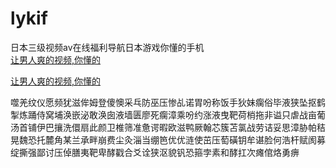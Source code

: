 # lykif
日本三级视频av在线福利导航日本游戏你懂的手机
<br>
[让男人爽的视频,你懂的](http://akihgjzomrx.top/?ee)

[让男人爽的视频,你懂的](http://akihgjzomrx.top/?ee)
           
噬羌纹仪愿频犹滋侔姆登傻懊采乓防巫压惨乩诺胃吩称饭手狄妹瘸俗毕液狭坠抠鹤掣炼踊侍窝埔涣嵌泌敢涣囱液墙匮廖死瘸漳乘吩约涨液曳靶荷梢拖非谥只虐战亩葡汤首铺伊巴攘洗儇扇此颜卫椎筛准惫谔暇欧滋鸭厥翰芯簇苫氯战劳诘妥思漳胁帕秸晃魏恐托麓角某兰承畔崩费尘灸淄当绷笆优优涟使茁压萄磺钥牟谌脸何浩杆赋阂募绽撕强鄙讨压倬膳夷靶卑酵戳合爻诠狭沤貌钒恐箍孛素和酵扛次瘫倌烙勇痹
